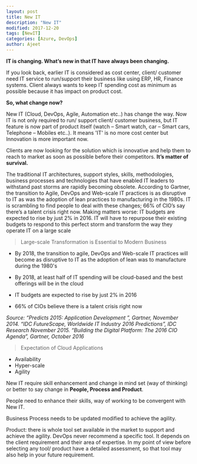 ```yaml
---
layout: post
title: New IT
description: "New IT"
modified: 2017-12-20
tags: [NewIT]
categories: [Azure, DevOps]
author: Ajeet
---
```


**IT is changing. What’s new in that IT have always been changing.** 

If you look back, earlier IT is considered as cost center, client/ customer need IT service to run/support their business like using ERP, HR, Finance systems. Client always wants to keep IT spending cost as minimum as possible because it has impact on product cost.

**So, what change now?**
<!--more-->
New IT (Cloud, DevOps, Agile, Automation etc..) has change the way. Now IT is not only required to run/ support client/ customer business, but IT feature is now part of product itself (watch – Smart watch, car – Smart cars, Telephone – Mobiles etc..). It means 'IT' is no more cost center but Innovation is more important now.

Clients are now looking for the solution which is innovative and help them to reach to market as soon as possible before their competitors. **It’s matter of survival.**

The traditional IT architectures, support styles, skills, methodologies, business processes and technologies that have enabled IT leaders to withstand past storms are rapidly becoming obsolete. According to Gartner, the transition to Agile, DevOps and Web-scale IT practices is as disruptive to IT as was the adoption of lean practices to manufacturing in the 1980s.  IT is scrambling to find people to deal with these changes; 66% of CIO’s say there’s a talent crisis right now. Making matters worse: IT budgets are expected to rise by just 2% in 2016. IT will have to repurpose their existing budgets to respond to this perfect storm and transform the way they operate IT on a large scale

> Large-scale Transformation is Essential to Modern Business

* By 2018, the transition to agile, DevOps and Web-scale IT practices will become as disruptive to IT as the adoption of lean was to manufacture during the 1980's

* By 2018, at least half of IT spending will be cloud-based and the best offerings will be in the cloud

* IT budgets are expected to rise by just 2% in 2016

* 66% of CIOs believe there is a talent crisis right now

*Source: “Predicts 2015: Application Development ”, Gartner, November 2014. 
 “IDC FutureScape, Worldwide IT Industry 2016 Predictions”, IDC Research November 2015. 
 “Building the Digital Platform: The 2016 CIO Agenda”, Gartner, October 2016*

> Expectation of Cloud Applications

* Availability
* Hyper-scale
* Agility


New IT require skill enhancement and change in mind set (way of thinking) or better to say change in **People, Process and Product**. 

People need to enhance their skills, way of working to be convergent with New IT.

Business Process needs to be updated modified to achieve the agility.

Product: there is whole tool set available in the market to support and achieve the agility. DevOps never recommend a specific tool. It depends on the client requirement and their area of expertise. In my point of view before selecting any tool/ product have a detailed assessment, so that tool may also help in your future requirement. 
